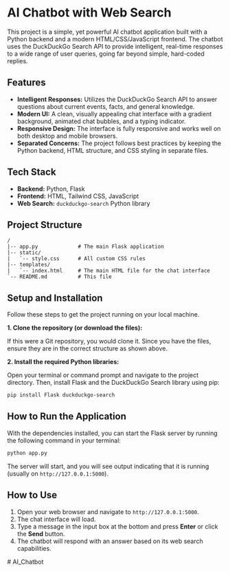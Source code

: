 # AI Chatbot with Web Search

This project is a simple, yet powerful AI chatbot application built with a Python backend and a modern HTML/CSS/JavaScript frontend. The chatbot uses the DuckDuckGo Search API to provide intelligent, real-time responses to a wide range of user queries, going far beyond simple, hard-coded replies.

## Features

- **Intelligent Responses:** Utilizes the DuckDuckGo Search API to answer questions about current events, facts, and general knowledge.
- **Modern UI:** A clean, visually appealing chat interface with a gradient background, animated chat bubbles, and a typing indicator.
- **Responsive Design:** The interface is fully responsive and works well on both desktop and mobile browsers.
- **Separated Concerns:** The project follows best practices by keeping the Python backend, HTML structure, and CSS styling in separate files.

## Tech Stack

- **Backend:** Python, Flask
- **Frontend:** HTML, Tailwind CSS, JavaScript
- **Web Search:** `duckduckgo-search` Python library

## Project Structure

```
/
|-- app.py             # The main Flask application
|-- static/
|   `-- style.css      # All custom CSS rules
|-- templates/
|   `-- index.html     # The main HTML file for the chat interface
`-- README.md          # This file
```

## Setup and Installation

Follow these steps to get the project running on your local machine.

**1. Clone the repository (or download the files):**

If this were a Git repository, you would clone it. Since you have the files, ensure they are in the correct structure as shown above.

**2. Install the required Python libraries:**

Open your terminal or command prompt and navigate to the project directory. Then, install Flask and the DuckDuckGo Search library using pip:

```bash
pip install Flask duckduckgo-search
```

## How to Run the Application

With the dependencies installed, you can start the Flask server by running the following command in your terminal:

```bash
python app.py
```

The server will start, and you will see output indicating that it is running (usually on `http://127.0.0.1:5000`).

## How to Use

1.  Open your web browser and navigate to `http://127.0.0.1:5000`.
2.  The chat interface will load.
3.  Type a message in the input box at the bottom and press **Enter** or click the **Send** button.
4.  The chatbot will respond with an answer based on its web search capabilities.

#   A I _ C h a t b o t 
 
 
